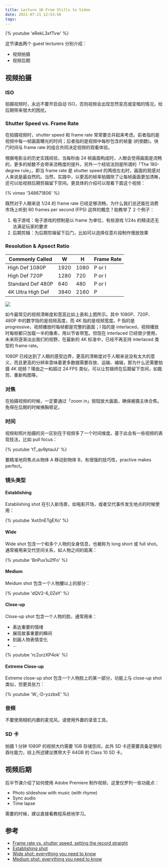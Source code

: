 ```yaml
---
title: Lecture 10 From Stills to Video
date: 2021-07-21 12:53:56
tags:
---
```


{% youtube 'eRekL3xfTvw' %}

这节课由两个 guest lecturers 分别介绍：

* 视频拍摄
* 视频后期

## 视频拍摄

### ISO

拍摄视频时，永远不要开启自动 ISO，否则视频会出现忽然变亮或变暗的情况，给后期带来很大的困扰。

### Shutter Speed vs. Frame Rate

在拍摄视频时，shutter speed 和 frame rate 常常要合并起来考虑。前者指的是视频中每一帧画面曝光的时间；后者指的是视频中每秒包含的帧量 (的倒数)。快门时间与 frame rate 的组合共同决定视频的观看体验。

根据电影业的历史实践经验，当每秒由 24 帧画面构成时，人眼会觉得画面是流畅的，更多的帧数不会带来流畅度的提升。另外一个经验法则是所谓的「The 180-degree rule」，即当 frame rate 是 shutter speed 的两倍左右时，画面的观感对人来说是最自然的。当然，实践中，以更高的帧率拍摄除了让每帧画面更加清晰，还可以给视频后期剪辑留下空间。更具体的介绍可以观看下面这个视频：

{% vimeo '348671806' %}

既然对于人眼来说 1/24 的 frame rate 已经足够流畅，为什么我们总还能在消费市场上听到 60 frames per second (FPS) 这样的概念？助教举了 2 个例子：

1. 电子游戏：电子游戏的控制是以 frame 为单位，有些游戏 1/24s 的精读还无法满足玩家的要求
2. 后期剪辑：为后期剪辑留下后门，比如可以选择任意片段制作慢放效果

### Resolution & Apsect Ratio

| Commonly Called   | W    | H    | Frame Rate |
| ----------------- | ---- | ---- | ---------- |
| High Def 1080P    | 1920 | 1080 | P or I     |
| High Def 720P     | 1280 | 720  | P or I     |
| Standard Def 480P | 640  | 480  | P or I     |
| 4K Ultra High Def | 3840 | 2160 | P          |

![](./resolutions.png)

如今最常见的视频清晰度和宽高比如上表和上图所示。其中 1080P、720P、480P 中的数字指的是视频高度，而 4K 指的是视频宽度。P 指的是 progressive，视频播放时每帧都是完整的画面；I 指的是 interlaced，视频播放时每帧都只加载一半的像素，用以节省带宽。但现在 interlaced 已经很少使用，未来将逐渐淡出我们的视野，在最新的 4K 标准中，已经不再支持 interlaced 类型的 frame rate。

1080P 已经达到了人眼的感受边界，更高的清晰度对于人眼来说没有太大的意义，而且更高的分辨率意味着更多数据需要存放、运输、编辑，那为什么还需要拍摄 4K 视频？理由之一和超过 24 FPS 类似，可以让剪辑师在后期留下空间，如裁剪、重新构图等。

### 对焦

在拍摄视频的时候，一定要通过「zoom in」按钮放大画面，确保被摄主体合焦。免得在后期的时候捶胸顿足。

### 时间

视频和照片拍摄的另一区别在于视频多了一个时间维度。基于此会有一些视频的表现技法，比如 pull focus：

{% youtube 'tT_qv9ptauU' %}

要精准地将焦点从物体 A 移动到物体 B，有很强的技巧性，practive makes perfect。

### 镜头类型

#### Establishing

Establishing shot 在引入新场景，如电影开场，或者交代事件发生地点的时候使用：

{% youtube 'Axt0nETgEXo' %}

#### Wide

Wide shot 包含一个和多个人物的全身信息，也被称为 long short 或 full shot。通常被用来交代空间关系，如人物之间的距离：

{% youtube 'BnPux1u2fFo' %}

#### Medium

Meidum shot 包含一个人物腰以上的部分：

{% youtube 'dQV2-6_0ZeY' %}

#### Close-up

Close-up shot 包含一个人物的脸，通常用来：

* 表达重要的情绪
* 展现故事重要的瞬间
* 刻画人物表情变化
* ...

{% youtube 'rc2urzXP4ok' %}

#### Extreme Close-up

Extreme close-up shot  包含一个人物脸上的某一部分，功能上与 close-up shot 类似，但更具张力：

{% youtube 'W_-D-yzzbxE' %}

### 音频

不要使用相机内置的麦克风，请使用外置的录音工具。

### SD 卡

拍摄 1 分钟 1080P 的视频大约需要 1GB 存储空间，此外 SD 卡还需要具备足够的吞吐能力，综上所述建议携带大于 64GB 的 Class 10 SD 卡。

## 视频后期

后半节课介绍了如何使用 Adobe Premiere 制作视频，这里仅罗列一些功能点：

* Photo slideshow with music (with rhyme)
* Sync audio
* Time lapse

需要的时候，建议直接看教程系统地学习。

## 参考

* [Frame rate vs. shutter speed, setting the record straight](https://vimeo.com/blog/post/frame-rate-vs-shutter-speed-setting-the-record-str/)
* [Establishing shot](https://www.adobe.com/uk/creativecloud/video/discover/establishing-shot.html)
* [Wide shot: everything you need to know](https://www.nfi.edu/wide-shot/)
* [Medium shot: everything you need to know](https://www.nfi.edu/medium-shot/)

